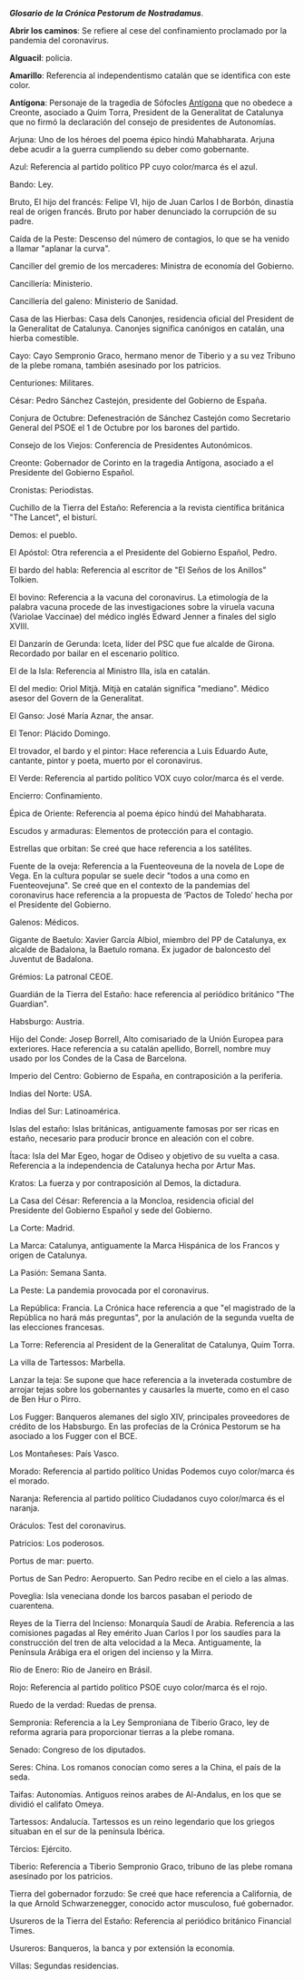 ***Glosario de la Crónica Pestorum de Nostradamus***.

**Abrir los caminos**: Se refiere al cese del confinamiento proclamado por la pandemia del coronavirus.

**Alguacil**: policia.

**Amarillo**: Referencia al independentismo catalán que se identifica con este color.

**Antígona**: Personaje de la tragedia de Sófocles [Antígona](https://es.wikipedia.org/wiki/Ant%C3%ADgona) que no obedece a Creonte, asociado a Quim Torra, President de la Generalitat de Catalunya que no firmó la declaración del consejo de presidentes de Autonomías.

Arjuna: Uno de los héroes del poema épico hindú Mahabharata. Arjuna debe acudir a la guerra cumpliendo su deber como gobernante.

Azul: Referencia al partido político PP cuyo color/marca és el azul.

Bando: Ley.

Bruto, El hijo del francés: Felipe VI, hijo de Juan Carlos I de Borbón, dinastía real de origen francés. Bruto por haber denunciado la corrupción de su padre.

Caída de la Peste: Descenso del número de contagios, lo que se ha venido a llamar "aplanar la curva".

Canciller del gremio de los mercaderes: Ministra de economía del Gobierno.

Cancillería: Ministerio.

Cancillería del galeno: Ministerio de Sanidad.

Casa de las Hierbas: Casa dels Canonjes, residencia oficial del President de la Generalitat de Catalunya. Canonjes significa canónigos en catalán, una hierba comestible.

Cayo: Cayo Sempronio Graco, hermano menor de Tiberio y a su vez Tribuno de la plebe romana, también asesinado por los patricios.

Centuriones: Militares.

César: Pedro Sánchez Castejón, presidente del Gobierno de España.

Conjura de Octubre: Defenestración de Sánchez Castejón como Secretario General del PSOE el 1 de Octubre por los barones del partido.

Consejo de los Viejos: Conferencia de Presidentes Autonómicos.

Creonte: Gobernador de Corinto en la tragedia Antígona, asociado a el Presidente del Gobierno Español.

Cronistas: Periodistas.

Cuchillo de la Tierra del Estaño: Referencia a la revista científica británica "The Lancet", el bisturí.

Demos: el pueblo.

El Apóstol: Otra referencia a el Presidente del Gobierno Español, Pedro.

El bardo del habla: Referencia al escritor de "El Seños de los Anillos" Tolkien.

El bovino: Referencia a la vacuna del coronavirus. La etimología de la palabra vacuna procede de las investigaciones sobre la viruela vacuna (Variolae Vaccinae) del médico inglés Edward Jenner a finales del siglo XVIII.

El Danzarín de Gerunda: Iceta, líder del PSC que fue alcalde de Girona. Recordado por bailar en el escenario político.

El de la Isla: Referencia al Ministro Illa, isla en catalán.

El del medio: Oriol Mitjà. Mitjà en catalán significa "mediano". Médico asesor del Govern de la Generalitat.

El Ganso: José María Aznar, the ansar.

El Tenor: Plácido Domingo.

El trovador, el bardo y el pintor: Hace referencia a Luis Eduardo Aute, cantante, pintor y poeta, muerto por el coronavirus.

El Verde: Referencia al partido político VOX cuyo color/marca és el verde.

Encierro: Confinamiento.

Épica de Oriente: Referencia al poema épico hindú del Mahabharata.

Escudos y armaduras: Elementos de protección para el contagio.

Estrellas que orbitan: Se creé que hace referencia a los satélites.

Fuente de la oveja: Referencia a la Fuenteoveuna de la novela de Lope de Vega. En la cultura popular se suele decir "todos a una como en Fuenteovejuna". Se creé que en el contexto de la pandemias del coronavirus hace referencia a la propuesta de ‘Pactos de Toledo’ hecha por el Presidente del Gobierno.

Galenos: Médicos.

Gigante de Baetulo: Xavier García Albiol, miembro del PP de Catalunya, ex alcalde de Badalona, la Baetulo romana. Ex jugador de baloncesto del Juventut de Badalona.

Grémios: La patronal CEOE.

Guardián de la Tierra del Estaño: hace referencia al periódico británico "The Guardian".

Habsburgo: Austria.

Hijo del Conde: Josep Borrell, Alto comisariado de la Unión Europea para exteriores. Hace referencia a su catalán apellido, Borrell, nombre muy usado por los Condes de la Casa de Barcelona.

Imperio del Centro: Gobierno de España, en contraposición a la periferia.

Indias del Norte: USA.

Indias del Sur: Latinoamérica.

Islas del estaño: Islas británicas, antiguamente famosas por ser ricas en estaño, necesario para producir bronce en aleación con el cobre.

Ítaca: Isla del Mar Egeo, hogar de Odiseo y objetivo de su vuelta a casa. Referencia a la independencia de Catalunya hecha por Artur Mas.

Kratos: La fuerza y por contraposición al Demos, la dictadura.

La Casa del César: Referencia a la Moncloa, residencia oficial del Presidente del Gobierno Español y sede del Gobierno.

La Corte: Madrid.

La Marca: Catalunya, antiguamente la Marca Hispánica de los Francos y origen de Catalunya.

La Pasión: Semana Santa.

La Peste: La pandemia provocada por el coronavirus.

La República: Francia. La Crónica hace referencia a que "el magistrado de la República no hará más preguntas", por la anulación de la segunda vuelta de las elecciones francesas.

La Torre: Referencia al President de la Generalitat de Catalunya, Quim Torra.

La villa de Tartessos: Marbella.

Lanzar la teja: Se supone que hace referencia a la inveterada costumbre de arrojar tejas sobre los gobernantes y causarles la muerte, como en el caso de Ben Hur o Pirro.

Los Fugger: Banqueros alemanes del siglo XIV, principales proveedores de crédito de los Habsburgo. En las profecías de la Crónica Pestorum se ha asociado a los Fugger con el BCE.

Los Montañeses: País Vasco.

Morado: Referencia al partido político Unidas Podemos cuyo color/marca és el morado.

Naranja: Referencia al partido político Ciudadanos cuyo color/marca és el naranja.

Oráculos: Test del coronavirus.

Patricios: Los poderosos.

Portus de mar: puerto.

Portus de San Pedro: Aeropuerto. San Pedro recibe en el cielo a las almas.

Poveglia: Isla veneciana donde los barcos pasaban el periodo de cuarentena.

Reyes de la Tierra del Incienso: Monarquía Saudí de Arabia. Referencia a las comisiones pagadas al Rey emérito Juan Carlos I por los saudíes para la construcción del tren de alta velocidad a la Meca. Antiguamente, la Península Arábiga era el origen del incienso y la Mirra.

Rio de Enero: Rio de Janeiro en Brásil.

Rojo: Referencia al partido político PSOE cuyo color/marca és el rojo.

Ruedo de la verdad: Ruedas de prensa.

Sempronia: Referencia a la Ley Semproniana de Tiberio Graco, ley de reforma agraria para proporcionar tierras a la plebe romana.

Senado: Congreso de los diputados.

Seres: China. Los romanos conocían como seres a la China, el país de la seda.

Taifas: Autonomías. Antiguos reinos arabes de Al-Andalus, en los que se dividió el califato Omeya. 

Tartessos: Andalucía. Tartessos es un reino legendario que los griegos situaban en el sur de la península Ibérica.

Tércios: Ejército.

Tiberio: Referencia a Tiberio Sempronio Graco, tribuno de las plebe romana asesinado por los patricios.

Tierra del gobernador forzudo: Se creé que hace referencia a California, de la que Arnold Schwarzenegger, conocido actor musculoso, fué gobernador.

Usureros de la Tierra del Estaño: Referencia al periódico británico Financial Times.

Usureros: Banqueros, la banca y por extensión la economía.

Villas: Segundas residencias.
